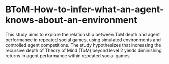 # BToM-How-to-infer-what-an-agent-knows-about-an-environment
This study aims to explore the relationship between ToM depth and agent performance in repeated social games, using simulated environments and controlled agent competitions. 
The study hypothesizes that increasing the recursive depth of Theory of Mind (ToM) beyond level 2 yields diminishing returns in agent performance within repeated social games.
